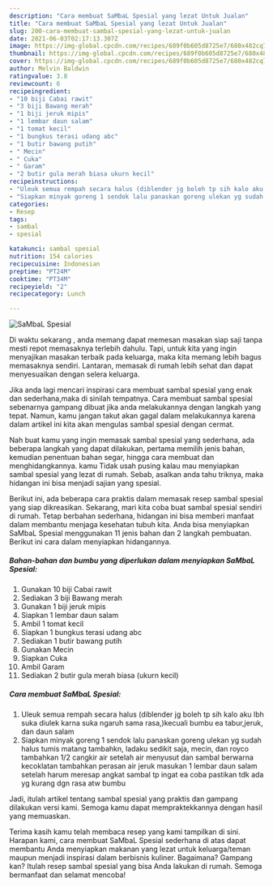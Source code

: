 ```yaml
---
description: "Cara membuat SaMbaL Spesial yang lezat Untuk Jualan"
title: "Cara membuat SaMbaL Spesial yang lezat Untuk Jualan"
slug: 200-cara-membuat-sambal-spesial-yang-lezat-untuk-jualan
date: 2021-06-03T02:17:13.307Z
image: https://img-global.cpcdn.com/recipes/689f0b605d8725e7/680x482cq70/sambal-spesial-foto-resep-utama.jpg
thumbnail: https://img-global.cpcdn.com/recipes/689f0b605d8725e7/680x482cq70/sambal-spesial-foto-resep-utama.jpg
cover: https://img-global.cpcdn.com/recipes/689f0b605d8725e7/680x482cq70/sambal-spesial-foto-resep-utama.jpg
author: Melvin Baldwin
ratingvalue: 3.8
reviewcount: 6
recipeingredient:
- "10 biji Cabai rawit"
- "3 biji Bawang merah"
- "1 biji jeruk mipis"
- "1 lembar daun salam"
- "1 tomat kecil"
- "1 bungkus terasi udang abc"
- "1 butir bawang putih"
- " Mecin"
- " Cuka"
- " Garam"
- "2 butir gula merah biasa ukurn kecil"
recipeinstructions:
- "Uleuk semua rempah secara halus (diblender jg boleh tp sih kalo aku lbh suka diulek karna suka ngaruh sama rasa,)kecuali bumbu ea tabur,jeruk, dan daun salam"
- "Siapkan minyak goreng 1 sendok lalu panaskan goreng ulekan yg sudah halus tumis matang tambahkn, ladaku sedikit saja, mecin, dan royco tambahkan 1/2 cangkir air setelah air menyusut dan sambal berwarna kecoklatan tambahkan perasan air jeruk masukan 1 lembar daun salam setelah harum meresap angkat sambal tp ingat ea coba pastikan tdk ada yg kurang dgn rasa atw bumbu"
categories:
- Resep
tags:
- sambal
- spesial

katakunci: sambal spesial 
nutrition: 154 calories
recipecuisine: Indonesian
preptime: "PT24M"
cooktime: "PT34M"
recipeyield: "2"
recipecategory: Lunch

---
```



![SaMbaL Spesial](https://img-global.cpcdn.com/recipes/689f0b605d8725e7/680x482cq70/sambal-spesial-foto-resep-utama.jpg)

Di waktu  sekarang , anda memang dapat memesan masakan siap saji tanpa mesti repot memasaknya terlebih dahulu. Tapi, untuk kita yang ingin menyajikan masakan terbaik pada keluarga, maka kita memang lebih bagus memasaknya sendiri. Lantaran, memasak di rumah lebih sehat dan dapat menyesuaikan dengan selera keluarga.

Jika anda lagi mencari inspirasi cara membuat sambal spesial yang enak dan sederhana,maka di sinilah tempatnya. Cara membuat sambal spesial  sebenarnya gampang dibuat jika anda melakukannya dengan langkah yang tepat. Namun, kamu jangan takut akan gagal dalam melakukannya 
karena dalam artikel ini kita akan mengulas sambal spesial dengan cermat.  



Nah buat kamu yang ingin memasak sambal spesial yang sederhana, ada beberapa langkah yang dapat dilakukan, pertama memilih jenis bahan, kemudian penentuan bahan segar, hingga cara membuat dan menghidangkannya. kamu Tidak usah pusing kalau mau menyiapkan sambal spesial yang lezat di rumah. Sebab, asalkan anda  tahu triknya, maka hidangan ini bisa menjadi sajian yang spesial.

Berikut ini, ada beberapa cara praktis  dalam memasak resep sambal spesial yang siap dikreasikan. Sekarang, mari kita coba buat sambal spesial sendiri di rumah. Tetap berbahan sederhana, hidangan ini bisa memberi manfaat dalam membantu menjaga kesehatan tubuh kita. Anda bisa menyiapkan SaMbaL Spesial menggunakan 11 jenis bahan dan 2 langkah pembuatan. Berikut ini cara dalam menyiapkan hidangannya.

<!--inarticleads1-->

##### Bahan-bahan dan bumbu yang diperlukan dalam menyiapkan SaMbaL Spesial:

1. Gunakan 10 biji Cabai rawit
1. Sediakan 3 biji Bawang merah
1. Gunakan 1 biji jeruk mipis
1. Siapkan 1 lembar daun salam
1. Ambil 1 tomat kecil
1. Siapkan 1 bungkus terasi udang abc
1. Sediakan 1 butir bawang putih
1. Gunakan  Mecin
1. Siapkan  Cuka
1. Ambil  Garam
1. Sediakan 2 butir gula merah biasa (ukurn kecil)




<!--inarticleads2-->

##### Cara membuat SaMbaL Spesial:

1. Uleuk semua rempah secara halus (diblender jg boleh tp sih kalo aku lbh suka diulek karna suka ngaruh sama rasa,)kecuali bumbu ea tabur,jeruk, dan daun salam
1. Siapkan minyak goreng 1 sendok lalu panaskan goreng ulekan yg sudah halus tumis matang tambahkn, ladaku sedikit saja, mecin, dan royco tambahkan 1/2 cangkir air setelah air menyusut dan sambal berwarna kecoklatan tambahkan perasan air jeruk masukan 1 lembar daun salam setelah harum meresap angkat sambal tp ingat ea coba pastikan tdk ada yg kurang dgn rasa atw bumbu




Jadi, itulah artikel tentang  sambal spesial  yang praktis dan gampang dilakukan versi kami. Semoga kamu dapat mempraktekkannya dengan hasil yang memuaskan. 

Terima kasih kamu telah membaca resep yang kami tampilkan di sini. Harapan kami, cara membuat  SaMbaL Spesial sederhana di atas dapat membantu Anda menyiapkan makanan yang lezat untuk keluarga/teman maupun menjadi inspirasi dalam berbisnis kuliner. Bagaimana? Gampang kan? Itulah resep sambal spesial yang bisa Anda lakukan di rumah. Semoga bermanfaat dan selamat mencoba!

